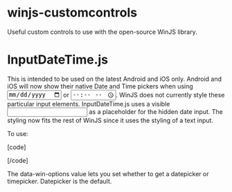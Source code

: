 winjs-customcontrols
====================

Useful custom controls to use with the open-source WinJS library.

InputDateTime.js
================
This is intended to be used on the latest Android and iOS only.  Android and iOS will now show their native Date and Time pickers when using <input type="date"> or <input type="time">.  WinJS does not currently style these particular input elements.  InputDateTime.js uses a visible <input type="text"> as a placeholder for the hidden date input.  The styling now fits the rest of WinJS since it uses the styling of a text input.

To use:

[code]
<div data-win-options="{type: 'date'}"
     data-win-control="WinJS.UI.InputDateTime"
     data-win-bind="winControl.currentInput: dataContext.date;
                    winControl.oninputChanged: dateChangedCommandBind"></div>
                                  
<div data-win-options="{type: 'time'}"
     data-win-control="WinJS.UI.InputDateTime"
     data-win-bind="winControl.currentInput: dataContext.time;
                    winControl.oninputChanged: timeChangedCommandBind"></div>
[/code]
                    
The data-win-options value lets you set whether to get a datepicker or timepicker.  Datepicker is the default.
